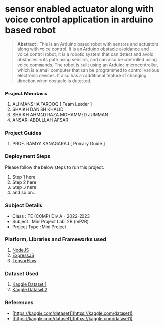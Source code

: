 # sensor enabled actuator along with voice control application in arduino based robot

> **Abstract** : This is an Arduino based robot with sensors and actuators along with voice control. It is an Arduino obstacle avoidance and voice control robot, it is a robotic system that can detect and avoid obstacles in its path using sensors, and can also be controlled using voice commands. The robot is built using an Arduino microcontroller, which is a small computer that can be programmed to control various electronic devices. It also has an additional feature of changing direction when obstacle is detected.

### Project Members
1. ALI MANSHA FAROOQ  [ Team Leader ] 
2. SHAIKH DANISH KHALID 
3. SHAIKH AHMAD RAZA MOHAMMED JUMMAN 
4. ANSARI ABDULLAH AFSAR  

### Project Guides
1. PROF. RAMYA KANAGARAJ  [ Primary Guide ] 

### Deployment Steps
Please follow the below steps to run this project.
1. Step 1 here
2. Step 2 here
3. Step 3 here
3. and so on...

### Subject Details
- Class : TE (COMP) Div A - 2022-2023
- Subject : Mini Project Lab: 2B (mP2B)
- Project Type : Mini Project

### Platform, Libraries and Frameworks used
1. [NodeJS](https://nodejs.org)
2. [ExpressJS](https://expressjs.org)
3. [TensorFlow](https://tensorflowjs.com)

### Dataset Used
1. [Kaggle Dataset 1](https://kaggle.com/dataset1)
2. [Kaggle Dataset 2](https://kaggle.com/dataset2)

### References
- [https://kaggle.com/dataset1](https://kaggle.com/dataset1)
- [https://kaggle.com/dataset1](https://kaggle.com/dataset1)
